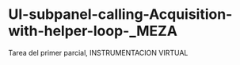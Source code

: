 # UI-subpanel-calling-Acquisition-with-helper-loop-_MEZA
Tarea del primer parcial, INSTRUMENTACION VIRTUAL
